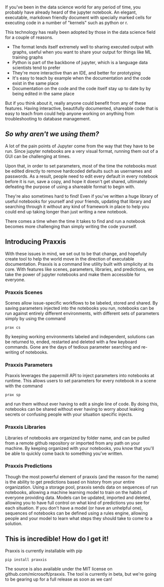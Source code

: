 If you've been in the data science world for any period of time, you probably have already heard of the jupyter notebook. An elegant, executable, markdown friendly document with specially marked cells for executing code in a number of "kernels" such as python or r. 

This technology has really been adopted by those in the data science field for a couple of reasons. 

- The format lends itself extremely well to sharing executed output with graphs, useful when you want to share your output for things like ML training graphs 
- Python is part of the backbone of jupyter, which is a language data scientists tend to prefer
- They're more interactive than an IDE, and better for prototyping
- It's easy to teach by example when the documentation and the code exist in the same place
- Documentation on the code and the code itself stay up to date by by being edited in the same place

But if you think about it, really anyone could benefit from any of these features. Having interactive, beautifully documented, shareable code that is easy to teach from could help anyone working on anything from troubleshooting to database management.

## _So why aren't we using them?_

A lot of the pain points of Jupyter come from the way that they have to be run. Since jupyter notebooks are a very visual format, running them out of a GUI can be challenging at times. 

Upon that, in order to set parameters, most of the time the notebooks must be edited directly to remove hardcoded defaults such as usernames and passwords. As a result, people need to edit every default in every notebook before it is run, save a copy, and hope it doesn't get shared, ultimately defeating the purpose of using a shareable format to begin with.

They're also sometimes hard to find! Even if you've written a huge library of useful notebooks for yourself and your friends, updating that library and searching through it without any kind of framework in place to help you could end up taking longer than just writing a new notebook.

There comes a time when the time it takes to find and run a notebook becomes more challenging than simply writing the code yourself. 


## Introducing Praxxis


With these issues in mind, we set out to be that change, and hopefully create tool to help the world move in the direction of executable documentation. 
Praxxis is a command line utility built with simplicity at its core.  With features like scenes, parameters, libraries, and predictions, we take the power of jupyter notebooks and make them accessible for everyone. 

### Praxxis Scenes
Scenes allow issue-specific workflows to be labeled, stored and shared. By saving parameters injected into the notebooks you run, notebooks can be run against entirely different environments, with different sets of parameters simply by using the command 
```
prax cs 
```
By keeping working environments labeled and independent, solutions can be returned to, ended, restarted and deleted with a few keyboard commands. 
Gone are the days of tedious parameter searching and re-writing of notebooks.

### Praxxis Parameters
Praxxis leverages the papermill API to inject parameters into notebooks at runtime. This allows users to set parameters for every notebook in a scene with the command 
```
prax sp
```
and run them without ever having to edit a single line of code. By doing this, notebooks can be shared without ever having to worry about leaking secrets or confusing people with your situation specific injects. 


### Praxxis Libraries 
Libraries of notebooks are organized by folder name, and can be pulled from a remote github repository or imported from any path on your machine.
By keeping organized with your notebooks, you know that you'll be able to quickly come back to something you've written.


### Praxxis Predictions 
Though the most powerful element of praxxis (and the reason for the name) is the ability to get predictions based on history from your entire organization. Using a storage pool, praxxis sends data on sequences of run notebooks, allowing a machine learning model to train on the habits of everyone providing data. 
Models can be updated, imported and deleted, allowing you to have full control on what kind of predictions you see for each situation.
If you don't have a model (or have an unhelpful one), sequences of notebooks can be defined using a rules engine, allowing people and your model to learn what steps they should take to come to a solution. 

## This is incredible! How do I get it!
Praxxis is currently installable with pip
```
pip install praxxis
```
The source is also available under the MIT license on github.com/microsoft/praxxis. The tool is currently in beta, but we're going to be gearing up for a full release as soon as we can!